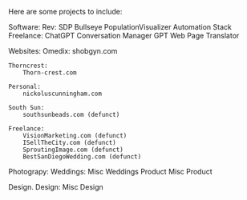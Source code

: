 Here are some projects to include:

Software:
Rev:
SDP
Bullseye
PopulationVisualizer
Automation Stack
Freelance:
ChatGPT Conversation Manager
GPT Web Page Translator

Websites:
Omedix:
shobgyn.com

    Thorncrest:
        Thorn-crest.com

    Personal:
        nickoluscunningham.com

    South Sun:
        southsunbeads.com (defunct)

    Freelance:
        VisionMarketing.com (defunct)
        ISellTheCity.com (defunct)
        SproutingImage.com (defunct)
        BestSanDiegoWedding.com (defunct)

Photograpy:
Weddings:
Misc Weddings
Product
Misc Product

Design.
Design:
Misc Design
